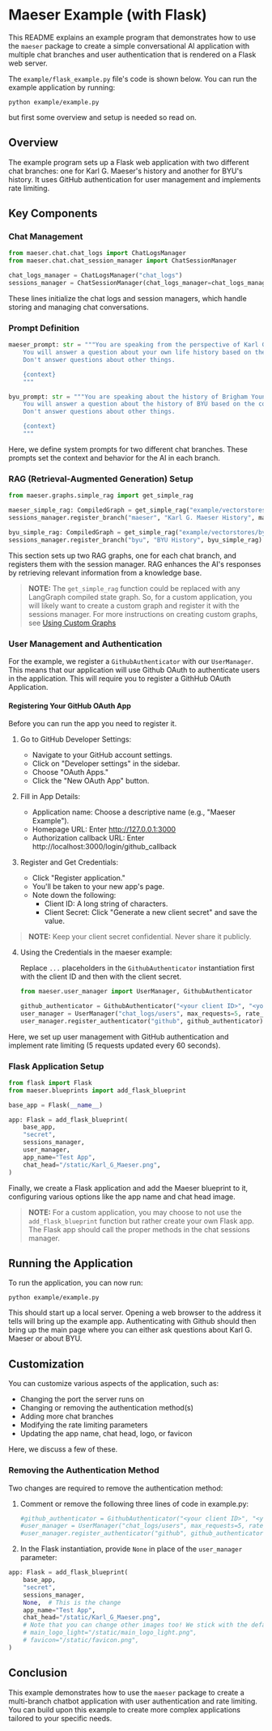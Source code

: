 # Maeser Example (with Flask)

This README explains an example program that demonstrates how to use the `maeser` package to create a simple conversational AI application with multiple chat branches and user authentication that is rendered on a Flask web server.

The `example/flask_example.py` file's code is shown below. You can run the example application by running:

```shell
python example/example.py
```

but first some overview and setup is needed so read on.

## Overview

The example program sets up a Flask web application with two different chat branches: one for Karl G. Maeser's history and another for BYU's history. It uses GitHub authentication for user management and implements rate limiting.

## Key Components

### Chat Management

```python
from maeser.chat.chat_logs import ChatLogsManager
from maeser.chat.chat_session_manager import ChatSessionManager

chat_logs_manager = ChatLogsManager("chat_logs")
sessions_manager = ChatSessionManager(chat_logs_manager=chat_logs_manager)
```

These lines initialize the chat logs and session managers, which handle storing and managing chat conversations.

### Prompt Definition

```python
maeser_prompt: str = """You are speaking from the perspective of Karl G. Maeser.
    You will answer a question about your own life history based on the context provided.
    Don't answer questions about other things.

    {context}
    """

byu_prompt: str = """You are speaking about the history of Brigham Young University.
    You will answer a question about the history of BYU based on the context provided.
    Don't answer questions about other things.

    {context}
    """
```

Here, we define system prompts for two different chat branches. These prompts set the context and behavior for the AI in each branch.

### RAG (Retrieval-Augmented Generation) Setup

```python
from maeser.graphs.simple_rag import get_simple_rag

maeser_simple_rag: CompiledGraph = get_simple_rag("example/vectorstores/maeser", "index", "chat_logs/maeser.db", system_prompt_text=maeser_prompt)
sessions_manager.register_branch("maeser", "Karl G. Maeser History", maeser_simple_rag)

byu_simple_rag: CompiledGraph = get_simple_rag("example/vectorstores/byu", "index", "chat_logs/byu.db", system_prompt_text=byu_prompt)
sessions_manager.register_branch("byu", "BYU History", byu_simple_rag)
```

This section sets up two RAG graphs, one for each chat branch, and registers them with the session manager. RAG enhances the AI's responses by retrieving relevant information from a knowledge base.

> **NOTE:** The `get_simple_rag` function could be replaced with any LangGraph compiled state graph. So, for a custom application, you will likely want to create a custom graph and register it with the sessions manager. For more instructions on creating custom graphs, see [Using Custom Graphs](./graphs.md)

### User Management and Authentication

For the example, we register a `GithubAuthenticator` with our `UserManager`. This means that our application will use Github OAuth to authenticate users in the application. This will require you to register a GithHub OAuth Application.

#### Registering Your GitHub OAuth App

Before you can run the app you need to register it.

1. Go to GitHub Developer Settings:

   - Navigate to your GitHub account settings.
   - Click on "Developer settings" in the sidebar.
   - Choose "OAuth Apps."
   - Click the "New OAuth App" button.

2. Fill in App Details:

   - Application name: Choose a descriptive name (e.g., "Maeser Example").
   - Homepage URL: Enter http://127.0.0.1:3000
   - Authorization callback URL: Enter http://localhost:3000/login/github_callback

3. Register and Get Credentials:

   - Click "Register application."
   - You'll be taken to your new app's page.
   - Note down the following:
     - Client ID: A long string of characters.
     - Client Secret: Click "Generate a new client secret" and save the value.

> **NOTE:** Keep your client secret confidential. Never share it publicly.

4. Using the Credentials in the maeser example:

   Replace `...` placeholders in the `GithubAuthenticator` instantiation first with the client ID and then with the client secret.

   ```python
   from maeser.user_manager import UserManager, GithubAuthenticator

   github_authenticator = GithubAuthenticator("<your client ID>", "<your client secret>", "http://localhost:3000/login/github_callback")
   user_manager = UserManager("chat_logs/users", max_requests=5, rate_limit_interval=60)
   user_manager.register_authenticator("github", github_authenticator)
   ```

Here, we set up user management with GitHub authentication and implement rate limiting (5 requests updated every 60 seconds).

### Flask Application Setup

```python
from flask import Flask
from maeser.blueprints import add_flask_blueprint

base_app = Flask(__name__)

app: Flask = add_flask_blueprint(
    base_app,
    "secret",
    sessions_manager,
    user_manager,
    app_name="Test App",
    chat_head="/static/Karl_G_Maeser.png",
)
```

Finally, we create a Flask application and add the Maeser blueprint to it, configuring various options like the app name and chat head image.

> **NOTE:** For a custom application, you may choose to not use the `add_flask_blueprint` function but rather create your own Flask app.
> The Flask app should call the proper methods in the chat sessions manager.

## Running the Application

To run the application, you can now run:

```shell
python example/example.py
```

This should start up a local server. Opening a web browser to the address it tells will bring up the example app. Authenticating with Github should then bring up the main page where you can either ask questions about Karl G. Maeser or about BYU.

## Customization

You can customize various aspects of the application, such as:

- Changing the port the server runs on
- Changing or removing the authentication method(s)
- Adding more chat branches
- Modifying the rate limiting parameters
- Updating the app name, chat head, logo, or favicon

Here, we discuss a few of these.

### Removing the Authentication Method

Two changes are required to remove the authentication method:

1. Comment or remove the following three lines of code in example.py:

   ```python
   #github_authenticator = GithubAuthenticator("<your client ID>", "<your client secret>", "http://localhost:3000/login/github_callback")
   #user_manager = UserManager("chat_logs/users", max_requests=5, rate_limit_interval=60)
   #user_manager.register_authenticator("github", github_authenticator)
   ```

2. In the Flask instantiation, provide `None` in place of the `user_manager` parameter:

```python
app: Flask = add_flask_blueprint(
    base_app,
    "secret",
    sessions_manager,
    None,  # This is the change
    app_name="Test App",
    chat_head="/static/Karl_G_Maeser.png",
    # Note that you can change other images too! We stick with the defaults for the logo and favicon.
    # main_logo_light="/static/main_logo_light.png",
    # favicon="/static/favicon.png",
)
```

## Conclusion

This example demonstrates how to use the `maeser` package to create a multi-branch chatbot application with user authentication and rate limiting. You can build upon this example to create more complex applications tailored to your specific needs.
